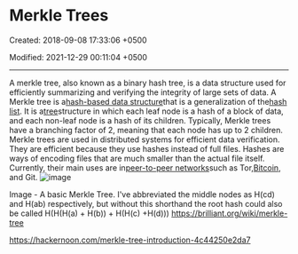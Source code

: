 # Merkle Trees

Created: 2018-09-08 17:33:06 +0500

Modified: 2021-12-29 00:11:04 +0500

---

A merkle tree, also known as a binary hash tree, is a data structure used for efficiently summarizing and verifying the integrity of large sets of data.
A Merkle tree is a[hash-based data structure](https://brilliant.org/wiki/hash-based-data-structure/)that is a generalization of the[hash list](https://brilliant.org/wiki/hash-list/). It is a[tree](https://brilliant.org/wiki/trees-basic/)structure in which each leaf node is a hash of a block of data, and each non-leaf node is a hash of its children. Typically, Merkle trees have a branching factor of 2, meaning that each node has up to 2 children.
Merkle trees are used in distributed systems for efficient data verification. They are efficient because they use hashes instead of full files. Hashes are ways of encoding files that are much smaller than the actual file itself. Currently, their main uses are in[peer-to-peer networks](https://brilliant.org/wiki/peer-to-peer-networks/?wiki_title=peer-to-peer%20networks)such as Tor,[Bitcoin](https://brilliant.org/wiki/bitcoin/), and Git.
![image](media/Merkle-Trees-image1.png)

Image - A basic Merkle Tree. I've abbreviated the middle nodes as H(cd) and H(ab) respectively, but without this shorthand the root hash could also be called H(H(H(a) + H(b)) + H(H(c) +H(d)))
<https://brilliant.org/wiki/merkle-tree>

<https://hackernoon.com/merkle-tree-introduction-4c44250e2da7>
